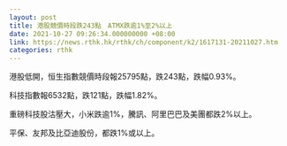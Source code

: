 ```yaml
---
layout: post
title: 港股競價時段跌243點　ATMX跌逾1%至2%以上
date: 2021-10-27 09:26:34.000000000 +08:00
link: https://news.rthk.hk/rthk/ch/component/k2/1617131-20211027.htm
categories: rthk
---
```


港股低開，恒生指數競價時段報25795點，跌243點，跌幅0.93%。

科技指數報6532點，跌121點，跌幅1.82%。

重磅科技股沽壓大，小米跌逾1%，騰訊、阿里巴巴及美團都跌2%以上。

平保、友邦及比亞迪股份，都跌1%或以上。
